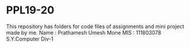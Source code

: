 # PPL19-20
This repository has folders for code files of assignments and mini project made by me.
Name : Prathamesh Umesh Mone
MIS : 111803078
S.Y.Computer Div-1
